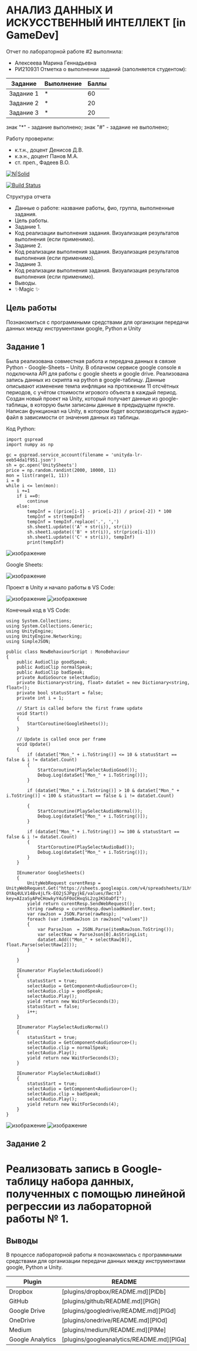 # АНАЛИЗ ДАННЫХ И ИСКУССТВЕННЫЙ ИНТЕЛЛЕКТ [in GameDev]
Отчет по лабораторной работе #2 выполнила:
- Алексеева Марина Геннадьевна
- РИ210931
Отметка о выполнении заданий (заполняется студентом):

| Задание | Выполнение | Баллы |
| ------ | ------ | ------ |
| Задание 1 | * | 60 |
| Задание 2 | * | 20 |
| Задание 3 | * | 20 |

знак "*" - задание выполнено; знак "#" - задание не выполнено;

Работу проверили:
- к.т.н., доцент Денисов Д.В.
- к.э.н., доцент Панов М.А.
- ст. преп., Фадеев В.О.

[![N|Solid](https://cldup.com/dTxpPi9lDf.thumb.png)](https://nodesource.com/products/nsolid)

[![Build Status](https://travis-ci.org/joemccann/dillinger.svg?branch=master)](https://travis-ci.org/joemccann/dillinger)

Структура отчета

- Данные о работе: название работы, фио, группа, выполненные задания.
- Цель работы.
- Задание 1.
- Код реализации выполнения задания. Визуализация результатов выполнения (если применимо).
- Задание 2.
- Код реализации выполнения задания. Визуализация результатов выполнения (если применимо).
- Задание 3.
- Код реализации выполнения задания. Визуализация результатов выполнения (если применимо).
- Выводы.
- ✨Magic ✨

## Цель работы
Познакомиться с программными средствами для организции передачи данных между инструментами google, Python и Unity

## Задание 1
Была реализована совместная работа и передача данных в связке Python - Google-Sheets – Unity. 
В облачном сервисе google console я подключила API для работы с google sheets и google drive.
Реализована запись данных из скрипта на python в google-таблицу. Данные описывают изменение темпа инфляции на протяжении 11 отсчётных периодов, с учётом стоимости игрового объекта в каждый период.
Создан новый проект на Unity, который получает данные из google-таблицы, в которую были записаны данные в предыдущем пункте.
Написан функционал на Unity, в котором будет воспризводиться аудио-файл в зависимости от значения данных из таблицы.

Код Python:
```
import gspread
import numpy as np

gc = gspread.service_account(filename = 'unityda-lr-eeb54da1f951.json')
sh = gc.open('UnitySheets')
price = np.random.randint(2000, 10000, 11)
mon = list(range(1, 11))
i = 0
while i <= len(mon):
    i +=1
    if i ==0:
        continue
    else:
        tempInf = ((price[i-1] - price[i-2]) / price[-2]) * 100
        tempInf = str(tempInf)
        tempInf = tempInf.replace('.', ',')
        sh.sheet1.update(('A' + str(i)), str(i))
        sh.sheet1.update(('B' + str(i)), str(price[i-1]))
        sh.sheet1.update(('C' + str(i)), tempInf)
        print(tempInf)
```
![изображение](https://user-images.githubusercontent.com/114138439/194693609-5d92b346-b074-45c3-ab4d-4efa9680f655.png)

Google Sheets:

![изображение](https://user-images.githubusercontent.com/114138439/194693633-cff2620f-7a53-461e-aa83-771e7ac7286a.png)

Проект в Unity и начало работы в VS Code:

![изображение](https://user-images.githubusercontent.com/114138439/194693654-0c0576c7-c380-4ee3-a499-0864b75b5610.png)
![изображение](https://user-images.githubusercontent.com/114138439/194693658-2937ab64-4298-4011-bbd5-7bc967c31046.png)

Конечный код в VS Code:
```
using System.Collections;
using System.Collections.Generic;
using UnityEngine;
using UnityEngine.Networking;
using SimpleJSON;

public class NewBehaviourScript : MonoBehaviour
{
    public AudioClip goodSpeak;
    public AudioClip normalSpeak;
    public AudioClip badSpeak;
    private AudioSource selectAudio;
    private Dictionary<string, float> dataSet = new Dictionary<string, float>();
    private bool statusStart = false;
    private int i = 1;

    // Start is called before the first frame update
    void Start()
    {
        StartCoroutine(GoogleSheets());
    }

    // Update is called once per frame
    void Update()
    {
        if (dataSet["Mon_" + i.ToString()] <= 10 & statusStart == false & i != dataSet.Count)
        {
            StartCoroutine(PlaySelectAudioGood());
            Debug.Log(dataSet["Mon_" + i.ToString()]);
        }

        if (dataSet["Mon_" + i.ToString()] > 10 & dataSet["Mon_" + i.ToString()] < 100 & statusStart == false & i != dataSet.Count)
        
        {
            StartCoroutine(PlaySelectAudioNormal());
            Debug.Log(dataSet["Mon_" + i.ToString()]);
        }

        if (dataSet["Mon_" + i.ToString()] >= 100 & statusStart == false & i != dataSet.Count)
        {
            StartCoroutine(PlaySelectAudioBad());
            Debug.Log(dataSet["Mon_" + i.ToString()]);
        }
    }

    IEnumerator GoogleSheets()
    {
        UnityWebRequest curentResp = UnityWebRequest.Get("https://sheets.googleapis.com/v4/spreadsheets/1LhtdcRYkAWLS-OYAq4ULV14Bv4jLfk-EO2jSJPgyjkE/values/Лист1?key=AIzaSyAPeCHowkyY4u5F0oCHxqSL2zgJKSOaDfI");
        yield return curentResp.SendWebRequest();
        string rawResp = curentResp.downloadHandler.text;
        var rawJson = JSON.Parse(rawResp);
        foreach (var itemRawJson in rawJson["values"])
        {
            var ParseJson  = JSON.Parse(itemRawJson.ToString());
            var selectRaw = ParseJson[0].AsStringList;
            dataSet.Add(("Mon_" + selectRaw[0]), float.Parse(selectRaw[2]));
        }
        
    }

    IEnumerator PlaySelectAudioGood()
    {
        statusStart = true;
        selectAudio = GetComponent<AudioSource>();
        selectAudio.clip = goodSpeak;
        selectAudio.Play();
        yield return new WaitForSeconds(3);
        statusStart = false;
        i++;
    }

    IEnumerator PlaySelectAudioNormal()
    {
        statusStart = true;
        selectAudio = GetComponent<AudioSource>();
        selectAudio.clip = normalSpeak;
        selectAudio.Play();
        yield return new WaitForSeconds(3);
    }

    IEnumerator PlaySelectAudioBad()
    {
        statusStart = true;
        selectAudio = GetComponent<AudioSource>();
        selectAudio.clip = badSpeak;
        selectAudio.Play();
        yield return new WaitForSeconds(4);
    }
}

```
![изображение](https://user-images.githubusercontent.com/114138439/194693743-387e0bd3-e812-477d-9358-520fdbd2fad1.png)
![изображение](https://user-images.githubusercontent.com/114138439/194693753-12ac1d2b-ac37-4b19-a5b6-c3d9a9ea9e6c.png)


## Задание 2
# Реализовать запись в Google-таблицу набора данных, полученных с помощью линейной регрессии из лабораторной работы № 1. 





## Выводы

В процессе лабораторной работы я познакомилась с программными средствами для организации передачи данных между инструментами google, Python и Unity. 

| Plugin | README |
| ------ | ------ |
| Dropbox | [plugins/dropbox/README.md][PlDb] |
| GitHub | [plugins/github/README.md][PlGh] |
| Google Drive | [plugins/googledrive/README.md][PlGd] |
| OneDrive | [plugins/onedrive/README.md][PlOd] |
| Medium | [plugins/medium/README.md][PlMe] |
| Google Analytics | [plugins/googleanalytics/README.md][PlGa] |
